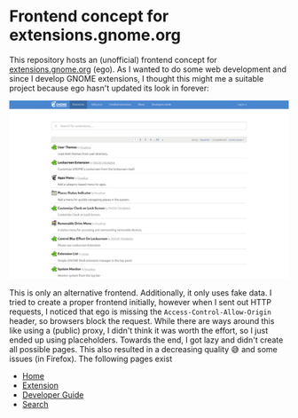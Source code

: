 # Frontend concept for extensions.gnome.org

This repository hosts an (unofficial) frontend concept for [extensions.gnome.org](https://extensions.gnome.org/) (ego). As I wanted to do some web development and since I develop GNOME extensions, I thought this might me a suitable project because ego hasn't updated its look in forever:

![Old look](./ego.png)

This is only an alternative frontend. Additionally, it only uses fake data. I tried to create a proper frontend initially, however when I sent out HTTP requests, I noticed that ego is missing the `Access-Control-Allow-Origin` header, so browsers block the request. While there are ways around this like using a (public) proxy, I didn't think it was worth the effort, so I just ended up using placeholders. Towards the end, I got lazy and didn't create all possible pages. This also resulted in a decreasing quality 😅 and some issues (in Firefox). The following pages exist

- [Home](https://github.com/leleat/alt-ego/)
- [Extension](https://github.com/leleat/alt-ego/extension)
- [Developer Guide](https://github.com/leleat/alt-ego/develop)
- [Search](https://github.com/leleat/alt-ego/search)
